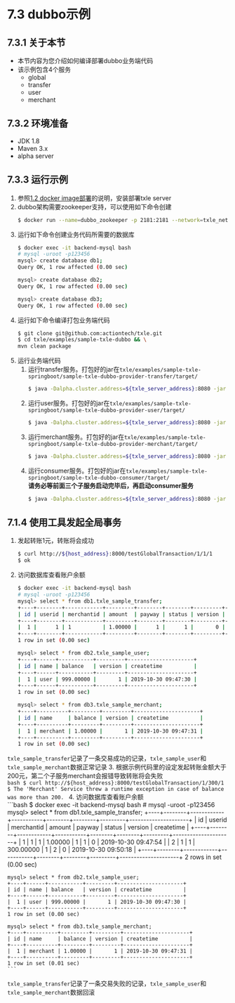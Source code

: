 # 7.3 dubbo示例
## 7.3.1 关于本节
 + 本节内容为您介绍如何编译部署dubbo业务端代码  
 + 该示例包含4个服务  
    + global
    + transfer
    + user
    + merchant

## 7.3.2 环境准备
 + JDK 1.8
 + Maven 3.x
 + alpha server

## 7.3.3 运行示例
 1. 参照[1.2 docker image部署](../1.QuickStart/1.2_docker_image_deployment.md)的说明，安装部署txle server  
 2. dubbo架构需要zookeeper支持，可以使用如下命令创建  
    ```bash
    $ docker run --name=dubbo_zookeeper -p 2181:2181 --network=txle_net --ip=172.20.0.61 zookeeper
    ```
 3. 运行如下命令创建业务代码所需要的数据库  
    ```bash
    $ docker exec -it backend-mysql bash
    # mysql -uroot -p123456
    mysql> create database db1;
    Query OK, 1 row affected (0.00 sec)
    
    mysql> create database db2;
    Query OK, 1 row affected (0.00 sec)
    
    mysql> create database db3;
    Query OK, 1 row affected (0.00 sec)
    ```
 4. 运行如下命令编译打包业务端代码  
    ```bash
    $ git clone git@github.com:actiontech/txle.git
    $ cd txle/examples/sample-txle-dubbo && \
    mvn clean package
    ```
 5. 运行业务端代码
    1. 运行transfer服务。打包好的jar在`txle/examples/sample-txle-springboot/sample-txle-dubbo-provider-transfer/target/`  
        ```bash
        $ java -Dalpha.cluster.address=${txle_server_address}:8080 -jar sample-txle-dubbo-provider-transfer-0.0.1-SNAPSHOT.jar
        ```
    2. 运行user服务。打包好的jar在`txle/examples/sample-txle-springboot/sample-txle-dubbo-provider-user/target/`  
        ```bash
        $ java -Dalpha.cluster.address=${txle_server_address}:8080 -jar sample-txle-dubbo-provider-user-0.0.1-SNAPSHOT.jar
        ```
    3. 运行merchant服务。打包好的jar在`txle/examples/sample-txle-springboot/sample-txle-dubbo-provider-merchant/target/`  
        ```bash
        $ java -Dalpha.cluster.address=${txle_server_address}:8080 -jar sample-txle-dubbo-provider-merchant-0.0.1-SNAPSHOT.jar
        ```
    4. 运行consumer服务。打包好的jar在`txle/examples/sample-txle-springboot/sample-txle-dubbo-consumer/target/`  
        **请务必等前面三个子服务启动完毕后，再启动consumer服务**
        ```bash
        $ java -Dalpha.cluster.address=${txle_server_address}:8080 -jar sample-txle-dubbo-consumer-0.0.1-SNAPSHOT.jar
        ```

## 7.1.4 使用工具发起全局事务
 1. 发起转账1元，转账将会成功  
    ```bash
    $ curl http://${host_address}:8000/testGlobalTransaction/1/1/1
    $ ok
    ```
 2. 访问数据库查看账户余额  
    ```bash
    $ docker exec -it backend-mysql bash
    # mysql -uroot -p123456
    mysql> select * from db1.txle_sample_transfer;
    +----+--------+------------+---------+--------+--------+---------+---------------------+
    | id | userid | merchantid | amount  | payway | status | version | createtime          |
    +----+--------+------------+---------+--------+--------+---------+---------------------+
    |  1 |      1 | 1          | 1.00000 |      1 |      1 |       0 | 2019-10-30 09:47:54 |
    +----+--------+------------+---------+--------+--------+---------+---------------------+
    1 row in set (0.00 sec)
    
    mysql> select * from db2.txle_sample_user;
    +----+------+-----------+---------+---------------------+
    | id | name | balance   | version | createtime          |
    +----+------+-----------+---------+---------------------+
    |  1 | user | 999.00000 |       1 | 2019-10-30 09:47:30 |
    +----+------+-----------+---------+---------------------+
    1 row in set (0.00 sec)
    
    mysql> select * from db3.txle_sample_merchant;
    +----+----------+---------+---------+---------------------+
    | id | name     | balance | version | createtime          |
    +----+----------+---------+---------+---------------------+
    |  1 | merchant | 1.00000 |       1 | 2019-10-30 09:47:31 |
    +----+----------+---------+---------+---------------------+
    1 row in set (0.00 sec)
    ```
   `txle_sample_transfer`记录了一条交易成功的记录，`txle_sample_user`和`txle_sample_merchant`数据正常记录
 3. 根据示例代码里的设定发起转账金额大于200元，第二个子服务merchant会报错导致转账将会失败  
    ```bash
    $ curl http://${host_address}:8000/testGlobalTransaction/1/300/1
    $ The 'Merchant' Service threw a runtime exception in case of balance was more than 200.
    ```
 4. 访问数据库查看账户余额  
    ```bash
    $ docker exec -it backend-mysql bash
    # mysql -uroot -p123456
    mysql> select * from db1.txle_sample_transfer;
    +----+--------+------------+-----------+--------+--------+---------+---------------------+
    | id | userid | merchantid | amount    | payway | status | version | createtime          |
    +----+--------+------------+-----------+--------+--------+---------+---------------------+
    |  1 |      1 | 1          |   1.00000 |      1 |      1 |       0 | 2019-10-30 09:47:54 |
    |  2 |      1 | 1          | 300.00000 |      1 |      2 |       0 | 2019-10-30 09:50:18 |
    +----+--------+------------+-----------+--------+--------+---------+---------------------+
    2 rows in set (0.00 sec)
    
    mysql> select * from db2.txle_sample_user;
    +----+------+-----------+---------+---------------------+
    | id | name | balance   | version | createtime          |
    +----+------+-----------+---------+---------------------+
    |  1 | user | 999.00000 |       1 | 2019-10-30 09:47:30 |
    +----+------+-----------+---------+---------------------+
    1 row in set (0.00 sec)
    
    mysql> select * from db3.txle_sample_merchant;
    +----+----------+---------+---------+---------------------+
    | id | name     | balance | version | createtime          |
    +----+----------+---------+---------+---------------------+
    |  1 | merchant | 1.00000 |       1 | 2019-10-30 09:47:31 |
    +----+----------+---------+---------+---------------------+
    1 row in set (0.01 sec)
    ```
   `txle_sample_transfer`记录了一条交易失败的记录，`txle_sample_user`和`txle_sample_merchant`数据回滚
